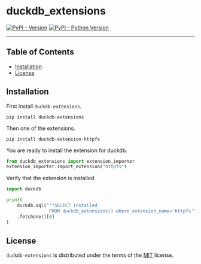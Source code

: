# duckdb_extensions

[![PyPI - Version](https://img.shields.io/pypi/v/duckdb-extensions-parquet.svg)](https://pypi.org/project/duckdb-extensions-parquet)
[![PyPI - Python Version](https://img.shields.io/pypi/pyversions/duckdb-extensions-parquet.svg)](https://pypi.org/project/duckdb-extensions-parquet)

-----

## Table of Contents

- [Installation](#installation)
- [License](#license)


## Installation
First install `duckdb-extensions`.
```console
pip install duckdb-extensions
```
Then one of the extensions.
```console
pip install duckdb-extension-httpfs
```
You are ready to install the extension for duckdb.
```python
from duckdb_extensions import extension_importer
extension_importer.import_extension("httpfs")
```

Verify that the extension is installed.
```python
import duckdb

print(
    duckdb.sql("""SELECT installed
                FROM duckdb_extensions() where extension_name='httpfs'""")
    .fetchone()[0]
)
```

## License

`duckdb-extensions` is distributed under the terms of the [MIT](https://spdx.org/licenses/MIT.html) license.
